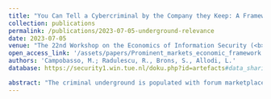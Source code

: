 ```yaml
---
title: "You Can Tell a Cybercriminal by the Company they Keep: A Framework to Infer the Relevance of Underground Communities to the Threat Landscape"
collection: publications
permalink: /publications/2023-07-05-underground-relevance
date: 2023-07-05
venue: "The 22nd Workshop on the Economics of Information Security (<b>WEIS 2023</b>)"
open_access_link: '/assets/papers/Prominent_markets_economic_framework.pdf'
authors: 'Campobasso, M.; Radulescu, R., Brons, S., Allodi, L.'
database: https://security1.win.tue.nl/doku.php?id=artefacts#data_sharing

abstract: "The criminal underground is populated with forum marketplaces where, allegedly, cybercriminals share and trade knowledge, skills, and cybercrime products. However, it is still unclear whether all marketplaces matter the same in the overall threat landscape. To effectively support trade and avoid degenerating into scams-for-scammers places, underground markets must address fundamental economic problems (such as moral hazard, adverse selection) that enable the exchange of actual technology and cybercrime products (as opposed to repackaged malware or years-old password databases). From the relevant literature and manual investigation, we identify several mechanisms that marketplaces implement to mitigate these problems, and we condense them into a market evaluation framework based on the Business Model Canvas. We use this framework to evaluate which mechanisms \"successful\" marketplaces have in place, and whether these differ from those employed by \"unsuccessful\" marketplaces. We test the framework on 23 underground forum markets by searching 836 aliases of indicted cybercriminals to identify \"successful\" marketplaces. We find evidence that marketplaces whose administrators are impartial in trade, verify their sellers, and have the right economic incentives to keep the market functional are more likely to be credible sources of threat."
---
```

